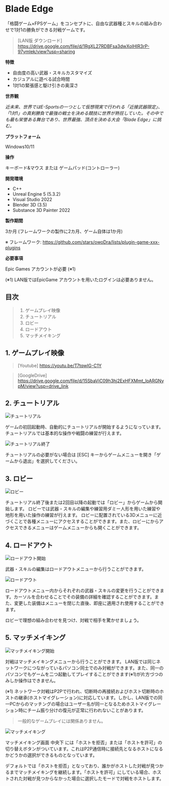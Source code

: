 
# **Blade Edge**

「格闘ゲーム×FPSゲーム」をコンセプトに、自由な武器種とスキルの組み合わせで1対1の勝負ができる対戦ゲームです。

> [LAN版 ダウンロード] https://drive.google.com/file/d/1RgXL27RDBFsa3dwXolHIR3rP-97ymlek/view?usp=sharing

**特徴**
 - 自由度の高い武器・スキルカスタマイズ
 - カジュアルに遊べる試合時間
 - 1対1の緊張感と駆け引きの奥深さ

**世界観**

*近未来、世界ではE-Sportsの一つとして仮想現実で行われる「近接武器限定」、「1対1」の真剣勝負で最強の戦士を決める競技に世界が熱狂していた。その中でも最も栄誉ある舞台であり、世界最強、頂点を決める大会「Blade Edge」に挑む。*


**プラットフォーム**

Windows10/11


**操作**

キーボード&マウス または ゲームパッド(コントローラー)


**開発環境**

 - C++
 - Unreal Engine 5 (5.3.2)
 - Visual Studio 2022
 - Blender 3D (3.5)
 - Substance 3D Painter 2022


**製作期間**

3か月 (フレームワークの製作に2カ月、ゲーム自体は1か月)

※ フレームワーク: https://github.com/stars/owoDra/lists/plugin-game-xxx-plugins


**必要事項**

Epic Games アカウントが必要  (※1)

(※1) LAN版ではEpicGame アカウントを用いたログインは必要ありません。

## 目次
> 1. ゲームプレイ映像
> 2. チュートリアル
> 3. ロビー
> 4. ロードアウト
> 5. マッチメイキング

## 1. ゲームプレイ映像
> [Youtube] https://youtu.be/T7tqwIG-C1Y

> [GoogleDrive] https://drive.google.com/file/d/15SbaViC09h3hj2ExHFXMmt_loARGNypM/view?usp=drive_link

## 2. チュートリアル
![チュートリアル](https://github.com/owoDra/BladeEdge/blob/main/Docs/%E3%83%81%E3%83%A5%E3%83%BC%E3%83%88%E3%83%AA%E3%82%A2%E3%83%AB.png)

ゲームの初回起動時、自動的にチュートリアルが開始するようになっています。
チュートリアルでは基本的な操作や戦闘の練習が行えます。

![チュートリアル終了](https://github.com/owoDra/BladeEdge/blob/main/Docs/%E3%82%B2%E3%83%BC%E3%83%A0%E3%81%8B%E3%82%89%E9%80%80%E5%87%BA.png)

チュートリアルの必要がない場合は [ESC] キーからゲームメニューを開き「ゲームから退出」を選択してください。

## 3. ロビー
![ロビー](https://github.com/owoDra/BladeEdge/blob/main/Docs/%E3%83%AD%E3%83%93%E3%83%BC.png)

チュートリアル終了後または2回目以降の起動では「ロビー」からゲームから開始します。
ロビーでは武器・スキルの編集や練習用ダミー人形を用いた練習や地形を用いた操作の練習が行えます。
ロビーに配置されている3Dメニューに近づくことで各種メニューにアクセスすることができます。また、ロビーにからアクセスできるメニューはゲームメニューからも開くことができます。

## 4. ロードアウト
![ロードアウト開始](https://github.com/owoDra/BladeEdge/blob/main/Docs/%E3%83%AD%E3%83%BC%E3%83%89%E3%82%A2%E3%82%A6%E3%83%88%E9%96%8B%E5%A7%8B.png)

武器・スキルの編集はロードアウトメニューから行うことができます。

![ロードアウト](https://github.com/owoDra/BladeEdge/blob/main/Docs/%E3%83%AD%E3%83%BC%E3%83%89%E3%82%A2%E3%82%A6%E3%83%88.png)

ロードアウトメニュー内からそれぞれの武器・スキルの変更を行うことができます。カーソルを合わせることでその装備の詳細を確認することができます。また、変更した装備はメニューを閉じた直後、即座に適用され使用することができます。

ロビーで理想の組み合わせを見つけ、対戦で相手を驚かせましょう。

## 5. マッチメイキング
![マッチメイキング開始](https://github.com/owoDra/BladeEdge/blob/main/Docs/%E3%83%9E%E3%83%83%E3%83%81%E3%83%A1%E3%82%A4%E3%82%AD%E3%83%B3%E3%82%B0%E9%96%8B%E5%A7%8B.png)

対戦はマッチメイキングメニューから行うことができます。
LAN版では同じネットワークにつながっているパソコン同士でのみ対戦ができます。また、同一のパソコンでもゲームを二つ起動してプレイすることができます(※1)が片方づつのみしか操作はできません。

(※1) ネットワーク対戦はP2Pで行われ、切断時の再接続およびホスト切断時のホストの継承(ホストマイグレーション)に対応しています。しかし、LAN版での同一PCからのマッチングの場合はユーザー名が同一となるためホストマイグレーション時にチーム振り分けの復元が正常に行われないことがあります。

> 一般的なゲームプレイには関係ありません。

![マッチメイキング](https://github.com/owoDra/BladeEdge/blob/main/Docs/%E3%83%9E%E3%83%83%E3%83%81%E3%83%A1%E3%82%A4%E3%82%AD%E3%83%B3%E3%82%B0.png)

マッチメイキング画面 中央下 には「ホストを拒否」または「ホストを許可」の切り替えボタンがついています。これはP2P通信時に接続先となるホストになるかどうかの選択ができるものとなっています。

デフォルトでは「ホストを拒否」となっており、誰かがホストした対戦が見つかるまでマッチメイキングを継続します。「ホストを許可」にしている場合、ホストされた対戦が見つからなかった場合に選択したモードで対戦をホストします。
